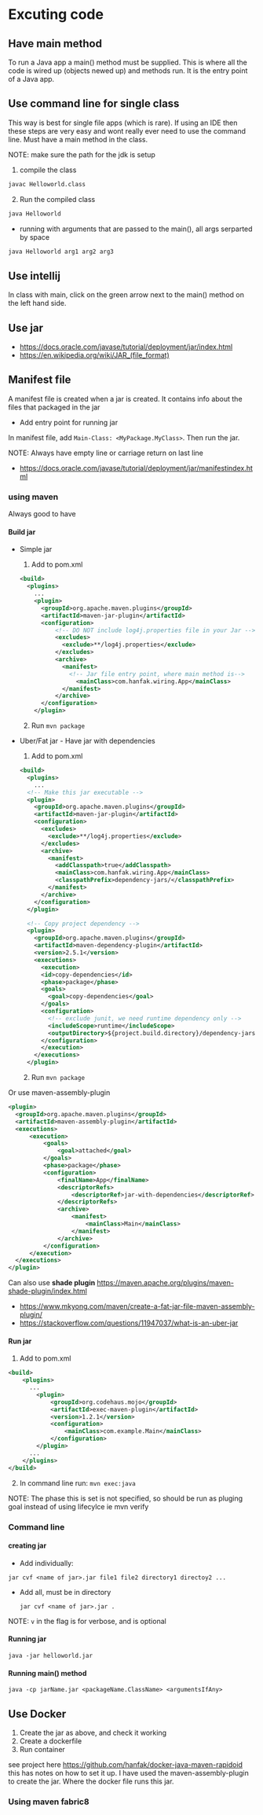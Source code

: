 # Excuting code

## Have main method

To run a Java app a main() method must be supplied. This is where all the code is wired up (objects newed up) and methods run. It is the entry point of a Java app.

## Use command line for single class

This way is best for single file apps (which is rare). If using an IDE then these steps are  very easy and wont really ever need to use the command line. Must have a main method in the class.

NOTE: make sure the path for the jdk is setup

1. compile the class
```bash
javac Helloworld.class
```
2. Run the compiled class
```bash
java Helloworld
```
  - running with arguments that are passed to the main(), all args serparted by space
  ```bash
  java Helloworld arg1 arg2 arg3
  ```

## Use intellij

In class with main, click on the green arrow next to the main() method on the left hand side.

## Use jar

- https://docs.oracle.com/javase/tutorial/deployment/jar/index.html
- https://en.wikipedia.org/wiki/JAR_(file_format)

## Manifest file

A manifest file is created when a jar is created. It contains info about the files that packaged in the jar

- Add entry point for running jar

In manifest file, add `Main-Class: <MyPackage.MyClass>`. Then run the jar.

NOTE: Always have empty line or carriage return on last line

- https://docs.oracle.com/javase/tutorial/deployment/jar/manifestindex.html

### using maven

Always good to have

#### Build jar

- Simple jar

  1. Add to pom.xml

    ```xml
    <build>
      <plugins>
        ...
        <plugin>
          <groupId>org.apache.maven.plugins</groupId>
          <artifactId>maven-jar-plugin</artifactId>
          <configuration>
              <!-- DO NOT include log4j.properties file in your Jar -->
              <excludes>
                <exclude>**/log4j.properties</exclude>
              </excludes>
              <archive>
                <manifest>
                  <!-- Jar file entry point, where main method is-->
                    <mainClass>com.hanfak.wiring.App</mainClass>
                </manifest>
              </archive>
          </configuration>
        </plugin>

    ```

  2. Run `mvn package`

- Uber/Fat jar - Have jar with dependencies

  1. Add to pom.xml

    ```xml
    <build>
      <plugins>
        ...
      <!-- Make this jar executable -->
      <plugin>
        <groupId>org.apache.maven.plugins</groupId>
        <artifactId>maven-jar-plugin</artifactId>
        <configuration>
          <excludes>
            <exclude>**/log4j.properties</exclude>
          </excludes>
          <archive>
            <manifest>
              <addClasspath>true</addClasspath>
              <mainClass>com.hanfak.wiring.App</mainClass>
              <classpathPrefix>dependency-jars/</classpathPrefix>
            </manifest>
          </archive>
        </configuration>
      </plugin>

      <!-- Copy project dependency -->
      <plugin>
        <groupId>org.apache.maven.plugins</groupId>
        <artifactId>maven-dependency-plugin</artifactId>
        <version>2.5.1</version>
        <executions>
          <execution>
          <id>copy-dependencies</id>
          <phase>package</phase>
          <goals>
            <goal>copy-dependencies</goal>
          </goals>
          <configuration>
            <!-- exclude junit, we need runtime dependency only -->
            <includeScope>runtime</includeScope>
            <outputDirectory>${project.build.directory}/dependency-jars/</outputDirectory>
          </configuration>
          </execution>
        </executions>
      </plugin>
    ```

  2. Run `mvn package`

Or use maven-assembly-plugin

  ```xml
  <plugin>
    <groupId>org.apache.maven.plugins</groupId>
    <artifactId>maven-assembly-plugin</artifactId>
    <executions>
        <execution>
            <goals>
                <goal>attached</goal>
            </goals>
            <phase>package</phase>
            <configuration>
                <finalName>App</finalName>
                <descriptorRefs>
                    <descriptorRef>jar-with-dependencies</descriptorRef>
                </descriptorRefs>
                <archive>
                    <manifest>
                        <mainClass>Main</mainClass>
                    </manifest>
                </archive>
            </configuration>
        </execution>
    </executions>
  </plugin>
  ```


Can also use **shade plugin** https://maven.apache.org/plugins/maven-shade-plugin/index.html

- https://www.mkyong.com/maven/create-a-fat-jar-file-maven-assembly-plugin/
- https://stackoverflow.com/questions/11947037/what-is-an-uber-jar

#### Run jar

1. Add to pom.xml

  ```xml
  <build>
      <plugins>
        ...
          <plugin>
              <groupId>org.codehaus.mojo</groupId>
              <artifactId>exec-maven-plugin</artifactId>
              <version>1.2.1</version>
              <configuration>
                  <mainClass>com.example.Main</mainClass>
              </configuration>
          </plugin>
        ...
      </plugins>
  </build>
  ```

2. In command line run: `mvn exec:java`

NOTE: The phase this is set is not specified, so should be run as pluging goal instead of using lifecylce ie mvn verify

### Command line

#### creating jar

- Add individually:

 `jar cvf <name of jar>.jar file1 file2 directory1 directoy2 ...`

- Add all, must be in directory

  `jar cvf <name of jar>.jar .`

NOTE: `v` in the flag is for verbose, and is optional

#### Running jar

`java -jar helloworld.jar`

#### Running main() method

`java -cp jarName.jar <packageName.ClassName> <argumentsIfAny>`

## Use Docker

1. Create the jar as above, and check it working
2. Create a dockerfile
3. Run container

see project here https://github.com/hanfak/docker-java-maven-rapidoid this has notes on how to set it up. I have used the maven-assembly-plugin to create the jar. Where the docker file runs this jar.

### Using maven fabric8
